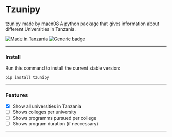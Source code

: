 # Tzunipy

tzunipy made by [maen08](https://github.com/maen08)
A python package that gives information about different Universities in Tanzania.



[![Made in Tanzania](https://img.shields.io/badge/made%20in-tanzania-008751.svg?style=flat-square)](https://github.com/Tanzania-Developers-Community/made-in-tanzania)
[![Generic badge](https://img.shields.io/badge/pip-python-<COLOR>.svg)](https://shields.io/)

---

### Install
Run this command to install the current stable version:

`pip install tzunipy`


---

### Features

- [x] Show all universities in Tanzania
- [ ] Shows colleges per university
- [ ] Shows programms pursued per college
- [ ] Shows program duration (if neccessary)

---